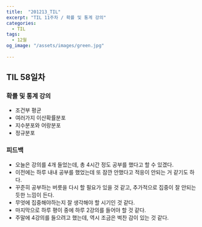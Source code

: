 ```yaml
---
title:  "201213_TIL"
excerpt: "TIL 11주차 / 확률 및 통계 강의"
categories:
  - TIL
tags:
  - 12월
og_image: "/assets/images/green.jpg"
  
---
```

## TIL 58일차

### 확률 및 통계 강의
- 조건부 평균
- 여러가지 이산확률분포
- 지수분포와 어랑분포
- 정규분포


### 피드백
- 오늘은 강의를 4개 들었는데, 총 4시간 정도 공부를 했다고 할 수 있겠다.
- 이전에는 하루 내내 공부를 했었는데 또 잠깐 안했다고 적응이 안되는 거 같기도 하다.
- 꾸준히 공부하는 버릇을 다시 할 필요가 있을 것 같고, 추가적으로 집중이 잘 안되는 듯한 느낌이 든다.
- 무엇에 집중해야하는지 잘 생각해야 할 시기인 것 같다.
- 마지막으로 하루 평이 중에 하루 2강의를 들어야 할 것 같다.
- 주말에 4강의를 들으려고 했는데, 역시 조금은 벅찬 감이 있는 것 같다.
  